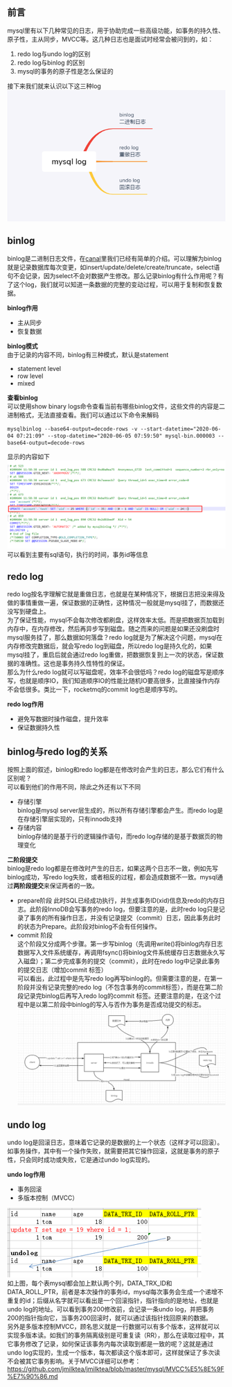 ## 前言  
mysql里有以下几种常见的日志，用于协助完成一些高级功能，如事务的持久性、原子性，主从同步，MVCC等。这几种日志也是面试时经常会被问到的，如：  
1. redo log与undo log的区别  
2. redo log与binlog 的区别  
3. mysql的事务的原子性是怎么保证的  

接下来我们就来认识以下这三种log   
![image](https://github.com/jmilktea/jmilktea/blob/master/mysql/images/mysql-log.png)  

## binlog  
binlog是二进制日志文件，在[canal](https://github.com/jmilktea/jmilktea/blob/master/%E4%B8%AD%E9%97%B4%E4%BB%B6/canal/canal%E7%AE%80%E4%BB%8B.md)里我们已经有简单的介绍。可以理解为binlog就是记录数据库每次变更，如insert/update/delete/create/truncate，select语句不会记录，因为select不会对数据产生修改。那么记录binlog有什么作用呢？有了这个log，我们就可以知道一条数据的完整的变动过程，可以用于复制和恢复数据。  

**binlog作用**
- 主从同步  
- 恢复数据  

**binlog模式**  
由于记录的内容不同，binlog有三种模式，默认是statement
- statement level
- row level
- mixed  

**查看binlog**  
可以使用show binary logs命令查看当前有哪些binlog文件，这些文件的内容是二进制格式，无法直接查看。我们可以通过以下命令来解码
```
mysqlbinlog --base64-output=decode-rows -v --start-datetime="2020-06-04 07:21:09" --stop-datetime="2020-06-05 07:59:50" mysql-bin.000003 --base64-output=decode-rows
```
显示的内容如下  
![image](https://github.com/jmilktea/jmilktea/blob/master/%E4%B8%AD%E9%97%B4%E4%BB%B6/canal/images/binlog-statement.png)  
可以看到主要有sql语句，执行的时间，事务id等信息  

## redo log  
redo log按名字理解它就是重做日志，也就是在某种情况下，根据日志把没来得及做的事情重做一遍，保证数据的正确性，这种情况一般就是mysql挂了，而数据还没写到硬盘上。  
为了保证性能，mysql不会每次修改都刷盘，这样效率太低。而是把数据页加载到内存中，在内存修改，然后再异步写到磁盘。随之而来的问题是如果还没刷盘时mysql服务挂了，那么数据如何落盘？redo log就是为了解决这个问题，mysql在内存修改完数据后，就会写redo log到磁盘，所以redo log是持久化的，如果mysql挂了，重启后就会通过redo log重做，把数据恢复到上一次的状态，保证数据的准确性。这也是事务持久性特性的保证。    
那么为什么redo log就可以写磁盘呢，效率不会很低吗？redo log的磁盘写是顺序写，也就是顺序IO，我们知道顺序IO的性能比随机IO要高很多，比直接操作内存不会低很多。类比一下，rocketmq的commit log也是顺序写的。  

**redo log作用**  
- 避免写数据时操作磁盘，提升效率   
- 保证数据持久性    

## binlog与redo log的关系  
按照上面的叙述，binlog和redo log都是在修改时会产生的日志，那么它们有什么区别呢？  
可以看到他们的作用不同，除此之外还有以下不同  
- 存储引擎  
binlog是mysql server层生成的，所以所有存储引擎都会产生。而redo log是在存储引擎层实现的，只有innodb支持
- 存储内容  
binlog存储的是基于行的逻辑操作语句，而redo log存储的是基于数据页的物理变化  

**二阶段提交**  
binlog是redo log都是在修改时产生的日志，如果这两个日志不一致，例如先写binlog成功，写redo log失败，或者相反的过程，都会造成数据不一致。mysql通过**两阶段提交**来保证两者的一致。  
- prepare阶段
此时SQL已经成功执行，并生成事务ID(xid)信息及redo的内存日志。此阶段InnoDB会写事务的redo log，但要注意的是，此时redo log只是记录了事务的所有操作日志，并没有记录提交（commit）日志，因此事务此时的状态为Prepare。此阶段对binlog不会有任何操作。
- commit 阶段  
这个阶段又分成两个步骤。第一步写binlog（先调用write()将binlog内存日志数据写入文件系统缓存，再调用fsync()将binlog文件系统缓存日志数据永久写入磁盘）；第二步完成事务的提交（commit），此时在redo log中记录此事务的提交日志（增加commit 标签）  
可以看出，此过程中是先写redo log再写binlog的。但需要注意的是，在第一阶段并没有记录完整的redo log（不包含事务的commit标签），而是在第二阶段记录完binlog后再写入redo log的commit 标签。还要注意的是，在这个过程中是以第二阶段中binlog的写入与否作为事务是否成功提交的标志。  
![image](https://github.com/jmilktea/jmilktea/blob/master/mysql/images/mysql-log-2stages.png)  

## undo log  
undo log是回滚日志，意味着它记录的是数据的上一个状态（这样才可以回滚）。如事务操作，其中有一个操作失败，就需要把其它操作回滚，这就是事务的原子性，只会同时成功或失败，它是通过undo log实现的。  

**undo log作用**  
- 事务回滚  
- 多版本控制（MVCC）  

![image](https://github.com/jmilktea/jmilktea/blob/master/mysql/images/mysql-log-undolog.png)     
如上图，每个表mysql都会加上默认两个列，DATA_TRX_ID和DATA_ROLL_PTR，前者是本次操作的事务id，mysql每次事务会生成一个递增不重复的id；后缀从名字就可以看出是一个回滚指针，指针指向的是地址，也就是undo log的地址。可以看到事务200修改前，会记录一条undo log，并把事务200的指针指向它，当事务200回滚时，就可以通过该指针找回原来的数据。   
另外是多版本控制MVCC，顾名思义就是一行数据可以有多个版本，这样就可以实现多版本读。如我们的事务隔离级别是可重复读（RR），那么在读取过程中，其它事务修改了记录，如何保证该事务内每次读取到都是一致的呢？这就是通过undo log实现的，生成一个版本，每次都读这个版本即可，这样就保证了多次读不会被其它事务影响。关于MVCC详细可以参考：https://github.com/jmilktea/jmilktea/blob/master/mysql/MVCC%E5%8E%9F%E7%90%86.md




